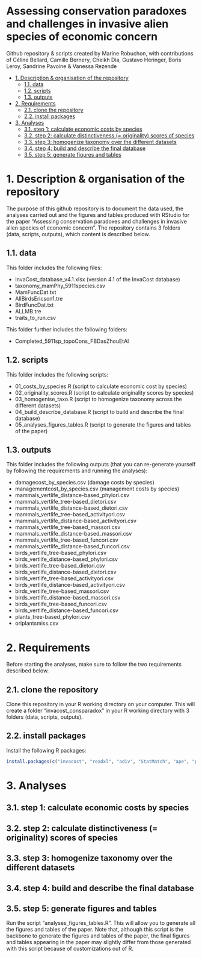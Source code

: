 Assessing conservation paradoxes and challenges in invasive alien
species of economic concern
================
Github repository & scripts created by Marine Robuchon, with
contributions of Céline Bellard, Camille Bernery, Cheikh Dia, Gustavo
Heringer, Boris Leroy, Sandrine Pavoine & Vanessa Rezende

- <a href="#1-description--organisation-of-the-repository"
  id="toc-1-description--organisation-of-the-repository">1. Description
  &amp; organisation of the repository</a>
  - <a href="#11-data" id="toc-11-data">1.1. data</a>
  - <a href="#12-scripts" id="toc-12-scripts">1.2. scripts</a>
  - <a href="#13-outputs" id="toc-13-outputs">1.3. outputs</a>
- <a href="#2-requirements" id="toc-2-requirements">2. Requirements</a>
  - <a href="#21-clone-the-repository" id="toc-21-clone-the-repository">2.1.
    clone the repository</a>
  - <a href="#22-install-packages" id="toc-22-install-packages">2.2. install
    packages</a>
- <a href="#3-analyses" id="toc-3-analyses">3. Analyses</a>
  - <a href="#31-step-1-calculate-economic-costs-by-species"
    id="toc-31-step-1-calculate-economic-costs-by-species">3.1. step 1:
    calculate economic costs by species</a>
  - <a
    href="#32-step-2-calculate-distinctiveness--originality-scores-of-species"
    id="toc-32-step-2-calculate-distinctiveness--originality-scores-of-species">3.2.
    step 2: calculate distinctiveness (= originality) scores of species</a>
  - <a href="#33-step-3-homogenize-taxonomy-over-the-different-datasets"
    id="toc-33-step-3-homogenize-taxonomy-over-the-different-datasets">3.3.
    step 3: homogenize taxonomy over the different datasets</a>
  - <a href="#34-step-4-build-and-describe-the-final-database"
    id="toc-34-step-4-build-and-describe-the-final-database">3.4. step 4:
    build and describe the final database</a>
  - <a href="#35-step-5-generate-figures-and-tables"
    id="toc-35-step-5-generate-figures-and-tables">3.5. step 5: generate
    figures and tables</a>

# 1. Description & organisation of the repository

The purpose of this github repository is to document the data used, the
analyses carried out and the figures and tables produced with RStudio
for the paper “Assessing conservation paradoxes and challenges in
invasive alien species of economic concern”. The repository contains 3
folders (data, scripts, outputs), which content is described below.

## 1.1. data

This folder includes the following files:

- InvaCost_database_v4.1.xlsx (version 4.1 of the InvaCost database)
- taxonomy_mamPhy_5911species.csv
- MamFuncDat.txt
- AllBirdsEricson1.tre
- BirdFuncDat.txt
- ALLMB.tre
- traits_to_run.csv

This folder further includes the following folders:

- Completed_5911sp_topoCons_FBDasZhouEtAl

## 1.2. scripts

This folder includes the following scripts:

- 01_costs_by_species.R (script to calculate economic cost by species)
- 02_originality_scores.R (script to calculate originality scores by
  species)
- 03_homogenise_taxo.R (script to homogenize taxonomy across the
  different datasets)
- 04_build_describe_database.R (script to build and describe the final
  database)
- 05_analyses_figures_tables.R (script to generate the figures and
  tables of the paper)

## 1.3. outputs

This folder includes the following outputs (that you can re-generate
yourself by following the requirements and running the analyses):

- damagecost_by_species.csv (damage costs by species)
- managementcost_by_species.csv (management costs by species)
- mammals_vertlife_distance-based_phylori.csv
- mammals_vertlife_tree-based_dietori.csv
- mammals_vertlife_distance-based_dietori.csv
- mammals_vertlife_tree-based_activityori.csv
- mammals_vertlife_distance-based_activityori.csv
- mammals_vertlife_tree-based_massori.csv
- mammals_vertlife_distance-based_massori.csv
- mammals_vertlife_tree-based_funcori.csv
- mammals_vertlife_distance-based_funcori.csv
- birds_vertlife_tree-based_phylori.csv
- birds_vertlife_distance-based_phylori.csv
- birds_vertlife_tree-based_dietori.csv
- birds_vertlife_distance-based_dietori.csv
- birds_vertlife_tree-based_activityori.csv
- birds_vertlife_distance-based_activityori.csv
- birds_vertlife_tree-based_massori.csv
- birds_vertlife_distance-based_massori.csv
- birds_vertlife_tree-based_funcori.csv
- birds_vertlife_distance-based_funcori.csv
- plants_tree-based_phylori.csv
- oriplantsmiss.csv

# 2. Requirements

Before starting the analyses, make sure to follow the two requirements
described below.

## 2.1. clone the repository

Clone this repository in your R working directory on your computer. This
will create a folder “invacost_consparadox” in your R working directory
with 3 folders (data, scripts, outputs).

## 2.2. install packages

Install the following R packages:

``` r
install.packages(c("invacost", "readxl", "adiv", "StatMatch", "ape", "phylobase", "cluster", "dplyr", "Rarity", "kader", "ade4"))
```

# 3. Analyses

## 3.1. step 1: calculate economic costs by species

## 3.2. step 2: calculate distinctiveness (= originality) scores of species

## 3.3. step 3: homogenize taxonomy over the different datasets

## 3.4. step 4: build and describe the final database

## 3.5. step 5: generate figures and tables

Run the script “analyses_figures_tables.R”. This will allow you to
generate all the figures and tables of the paper. Note that, although
this script is the backbone to generate the figures and tables of the
paper, the final figures and tables appearing in the paper may slightly
differ from those generated with this script because of customizations
out of R.
